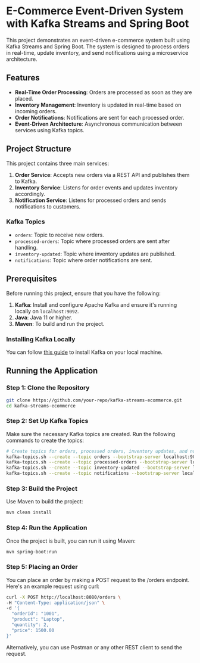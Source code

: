 # E-Commerce Event-Driven System with Kafka Streams and Spring Boot

This project demonstrates an event-driven e-commerce system built using Kafka Streams and Spring Boot. The system is designed to process orders in real-time, update inventory, and send notifications using a microservice architecture.

## Features
- **Real-Time Order Processing**: Orders are processed as soon as they are placed.
- **Inventory Management**: Inventory is updated in real-time based on incoming orders.
- **Order Notifications**: Notifications are sent for each processed order.
- **Event-Driven Architecture**: Asynchronous communication between services using Kafka topics.

## Project Structure

This project contains three main services:
1. **Order Service**: Accepts new orders via a REST API and publishes them to Kafka.
2. **Inventory Service**: Listens for order events and updates inventory accordingly.
3. **Notification Service**: Listens for processed orders and sends notifications to customers.

### Kafka Topics
- `orders`: Topic to receive new orders.
- `processed-orders`: Topic where processed orders are sent after handling.
- `inventory-updated`: Topic where inventory updates are published.
- `notifications`: Topic where order notifications are sent.

## Prerequisites

Before running this project, ensure that you have the following:
1. **Kafka**: Install and configure Apache Kafka and ensure it's running locally on `localhost:9092`.
2. **Java**: Java 11 or higher.
3. **Maven**: To build and run the project.

### Installing Kafka Locally

You can follow [this guide](https://kafka.apache.org/quickstart) to install Kafka on your local machine.

## Running the Application

### Step 1: Clone the Repository
```bash
git clone https://github.com/your-repo/kafka-streams-ecommerce.git
cd kafka-streams-ecommerce
```

### Step 2: Set Up Kafka Topics
Make sure the necessary Kafka topics are created. Run the following commands to create the topics:

```bash
# Create topics for orders, processed orders, inventory updates, and notifications
kafka-topics.sh --create --topic orders --bootstrap-server localhost:9092
kafka-topics.sh --create --topic processed-orders --bootstrap-server localhost:9092
kafka-topics.sh --create --topic inventory-updated --bootstrap-server localhost:9092
kafka-topics.sh --create --topic notifications --bootstrap-server localhost:9092
```
### Step 3: Build the Project
Use Maven to build the project:

```bash
mvn clean install
```
### Step 4: Run the Application
Once the project is built, you can run it using Maven:

```bash
mvn spring-boot:run
```

### Step 5: Placing an Order
You can place an order by making a POST request to the /orders endpoint. Here's an example request using curl:

```bash
curl -X POST http://localhost:8080/orders \
-H "Content-Type: application/json" \
-d '{
  "orderId": "1001",
  "product": "Laptop",
  "quantity": 2,
  "price": 1500.00
}'
```
Alternatively, you can use Postman or any other REST client to send the request.

